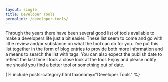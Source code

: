 ```yaml
---
layout: single
title: Developer Tools
permalink: /developer-tools/
---
```


Through the years there have been several good list of tools available to make a developers life just a bit easier. These list seem to come and go with little review and/or substance on what the tool can do for you. I’ve put this list together in the form of blog entries to provide both more information and a means to search the list with tags. You can also expect the publish date to reflect the last time I took a close look at the tool. Enjoy and please notify me should you find a better tool or something out of date.

{% include posts-category.html taxonomy="Developer Tools" %}
